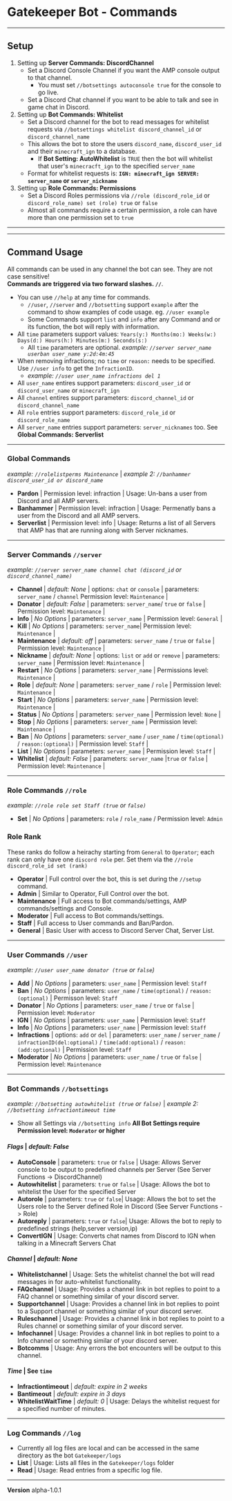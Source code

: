 # Gatekeeper Bot - Commands
___

## Setup

1. Setting up **Server Commands: DiscordChannel** 
    - Set a Discord Console Channel if you want the AMP console output to that channel. 
        - You must set `//botsettings autoconsole true` for the console to go live. <br>
    - Set a Discord Chat channel if you want to be able to talk and see in game chat in Discord. <br>
2. Setting up **Bot Commands: Whitelist**
    - Set a Discord channel for the bot to read messages for whitelist requests via `//botsettings whitelist discord_channel_id` or `discord_channel_name`
    - This allows the bot to store the users `discord_name`, `discord_user_id` and their `minecraft_ign` to a database. 
        - If **Bot Setting: AutoWhitelist** is `TRUE` then the bot will whitelist that user's `minecracft_ign` to the specified `server_name`
    - Format for whitelist requests is: **`IGN: minecraft_ign SERVER: server_name` or `server_nickname`**
3. Setting up **Role Commands: Permissions**
    - Set a Discord Roles permissions via `//role (discord_role_id` or `discord_role_name) set (role) true` or `false`
    - Almost all commands require a certain permission, a role can have more than one permission set to `true`

---
---
## Command Usage
All commands can be used in any channel the bot can see. They are not case sensitive! <br>
**Commands are triggered via two forward slashes. `//`**. 
- You can use `//help` at any time for commands. 
    - `//user`, `//server` and `//botsetting` support `example` after the command to show examples of code usage. eg. `//user example`
    - Some Commands support `list` and `info` after any Command and or its function, the bot will reply with information.
- All `time` parameters support values: `Years(y:) Months(mo:) Weeks(w:) Days(d:) Hours(h:) Minutes(m:) Seconds(s:)` 
    - All `time` parameters are optional. *example: `//server server_name userban user_name y:2d:4m:45`*
- When removing infractions; no `time` or `reason:` needs to be specified. Use `//user info` to get the `InfractionID`.
    - *example: `//user user_name infractions del 1`*
- All `user_name` entires support parameters: `discord_user_id` or `discord_user_name` or `minecraft_ign` <br>
- All `channel` entires support parameters: `discord_channel_id` or `discord_channel_name` <br>
- All `role` entries support parameters: `discord_role_id` or `discord_role_name`
- All `server_name` entries support parameters: `server_nicknames` too. See **Global Commands: Serverlist**<br>
---
### Global Commands
*example: `//rolelistperms Maintenance`* | *example 2: `//banhammer discord_user_id or discord_name`*
- **Pardon** | Permission level: infraction | Usage: Un-bans a user from Discord and all AMP servers. <br>
- **Banhammer** | Permission level: infraction | Usage: Permenatly bans a user from the Discord and all AMP servers. <br>
- **Serverlist** | Permission level: info | Usage: Returns a list of all Servers that AMP has that are running along with Server nicknames. <br>

---
### Server Commands `//server` 
*example: `//server server_name channel chat (discord_id` or `discord_channel_name)`* <br>
- **Channel** | *default: None* | options: `chat` or `console` | parameters: `server_name` / `channel` Permission level: `Maintenance` | <br>
- **Donator** | *default: False* | parameters: `server_name`/ `true` or `false` | Permission level: `Maintenance` |  <br>
- **Info** | *No Options* | parameters: `server_name` | Permission level: `General` | <br>
- **Kill** | *No Options* | parameters: `server_name`| Permission level: `Maintenance` |<br>
- **Maintenance** | *default: off* | parameters: `server_name` / `true` or `false` | Permission level: `Maintenance` |<br>
- **Nickname** | *default: None* | options: `list` or `add` or `remove` | parameters: `server_name` | Permission level: `Maintenance` | <br>
- **Restart** | *No Options* | parameters: `server_name` | Permissions level: `Maintenance` | <br>
- **Role** | *default: None* | parameters: `server_name` / `role` | Permission level: `Maintenance` |  <br>
- **Start** | *No Options* | parameters: `server_name` | Permission level: `Maintenance` | <br>
- **Status** | *No Options* | parameters: `server_name` | Permission level: `None` | <br>
- **Stop** | *No Options* | parameters: `server_name` | Permission level: `Maintenance` | <br>
- **Ban** | *No Options* | parameters: `server_name` / `user_name` / `time(optional)` / `reason:(optional)` | Permission level: `Staff` | <br>
- **List** | *No Options* | parameters: `server_name` | Permission level: `Staff` | <br>
- **Whitelist** | *default: False* | parameters: `server_name` |`true` or `false` | Permission level: `Maintenance` |<br>

---
### Role Commands `//role`
*example: `//role role set Staff (true` or `false)`*
- **Set** | *No Options* | parameters: `role` / `role_name` /  Permission level: `Admin` <br>

### Role Rank
These ranks do follow a heirachy starting from `General` to `Operator`; each rank can only have one `discord role` per. Set them via the `//role discord_role_id set (rank)`<br>
- **Operator** | Full control over the bot, this is set during the `//setup` command.
- **Admin**  | Similar to Operator, Full Control over the bot.
- **Maintenance**  | Full access to Bot commands/settings, AMP commands/settings and Console.
- **Moderator**  | Full access to Bot commands/settings.
- **Staff**  | Full access to User commands and Ban/Pardon.
- **General** | Basic User with access to Discord Server Chat, Server List.
---
### User Commands `//user`
*example: `//user user_name donator (true` or `false`)* 
- **Add** | *No Options* | parameters: `user_name` | Permission level: `Staff` <br>
- **Ban** | *No Options* | parameters: `user_name` / `time(optional)` / `reason:(optional)` | Permisson level: `Staff` <br>
- **Donator** | *No Options* | parameters: `user_name` / `true` or `false` | Permission level: `Moderator` <br>
- **IGN** | *No Options* | parameters: `user_name` | Permission level: `Staff` <br>
- **Info** | *No Options* | parameters: `user_name` | Permission level: `Staff` <br>
- **Infractions** | options: `add` or `del` | parameters: `user_name` / `server_name` / `infractionID(del:optional)` / `time(add:optional)` / `reason:(add:optional)` | Permission level: `Staff` <br>
- **Moderator** | *No Options* | parameters: `user_name` / `true` or `false` | Permission level: `Maintenance` <br>
---
### Bot Commands `//botsettings`
*example: `//botsetting autowhitelist (true` or `false)`* |  *example 2: `//botsetting infractiontimeout time`*</br>
- Show all Settings via `//botsetting info`
 **All Bot Settings require Permission level: `Moderator` or higher**</br>

#### ***Flags*** | *default: False*
- **AutoConsole** | parameters: `true` or `false` | Usage: Allows Server console to be output to predefined channels per Server (See Server Functions -> DiscordChannel)
- **Autowhitelist** | parameters: `true` or `false` | Usage: Allows the bot to whitelist the User for the specified Server
- **Autorole** | parameters: `true` or `false`| Usage: Allows the bot to set the Users role to the Server defined Role in Discord (See Server Functions -> Role)
- **Autoreply** | parameters: `true` or `false`| Usage: Allows the bot to reply to predefined strings (help,server version,ip)
- **ConvertIGN** | Usage: Converts chat names from Discord to IGN when talking in a Minecraft Servers Chat

#### ***Channel*** | *default: None*
- **Whitelistchannel** | Usage: Sets the whitelist channel the bot will read messages in for auto-whitelist functionality.
- **FAQchannel** | Usage: Provides a channel link in bot replies to point to a FAQ channel or something similar of your discord server.
- **Supportchannel** | Usage: Provides a channel link in bot replies to point to a Support channel or something similar of your discord server.
- **Ruleschannel** | Usage: Provides a channel link in bot replies to point to a Rules channel or something similar of your discord server.
- **Infochannel** | Usage: Provides a channel link in bot replies to point to a Info channel or something similar of your discord server.
- **Botcomms** | Usage: Any errors the bot encounters will be output to this channel.
        
#### ***Time*** | See `time`
- **Infractiontimeout** | *default: expire in 2 weeks*
- **Bantimeout** | *default: expire in 3 days*
- **WhitelistWaitTime** | *default: 0* | Usage: Delays the whitelist request for a specified number of minutes.

---
### Log Commands `//log`
- Currently all log files are local and can be accessed in the same directory as the bot `Gatekeeper/logs`<br>
- **List** | Usage: Lists all files in the `Gatekeeper/logs` folder
- **Read** | Usage: Read entries from a specific log file.


---
**Version** alpha-1.0.1